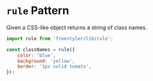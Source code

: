 # `rule` Pattern

Given a CSS-like object returns a string of class names.

```js
import rule from 'freestyler/lib/rule';

const classNames = rule({
    color: 'blue',
    background: 'yellow',
    border: '1px solid tomato',
});
```
